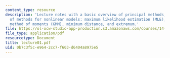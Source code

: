 ```yaml
---
content_type: resource
description: 'Lecture notes with a basic overview of principal methods, and discussion
  of methods for nonlinear models: maximum likelihood estimation (MLE), generalized
  method of moments (GMM), minimum distance, and extremum.'
file: https://ol-ocw-studio-app-production.s3.amazonaws.com/courses/14-385-nonlinear-econometric-analysis-fall-2007/0b7c3f5ce9642cc7f603d6404a8975e5_lecture01.pdf
file_type: application/pdf
resourcetype: Document
title: lecture01.pdf
uid: 0b7c3f5c-e964-2cc7-f603-d6404a8975e5
---
```

